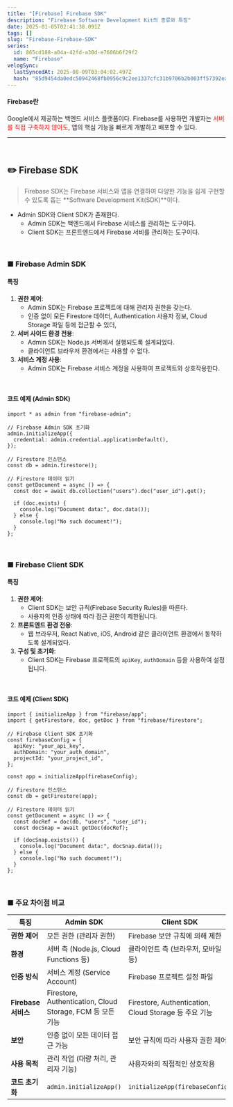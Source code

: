 ```yaml
---
title: "[Firebase] Firebase SDK"
description: "Firebase Software Development Kit의 종류와 특징"
date: 2025-01-05T02:41:38.091Z
tags: []
slug: "Firebase-Firebase-SDK"
series:
  id: 865cd188-a04a-42fd-a30d-e7606b6f29f2
  name: "Firebase"
velogSync:
  lastSyncedAt: 2025-08-09T03:04:02.497Z
  hash: "85d9454da0edc50942468fb0956c9c2ee1337cfc31b9706b2b003ff57392ea08"
---
```


#### Firebase란 
Google에서 제공하는 백엔드 서비스 플랫폼이다.
Firebase를 사용하면 개발자는 <span style = "color:red">서버를 직접 구축하지 않아도</span>, 앱의 핵심 기능을 빠르게 개발하고 배포할 수 있다.

---

<br>

## ✏️ Firebase SDK
>Firebase SDK는 Firebase 서비스와 앱을 연결하여 다양한 기능을 쉽게 구현할 수 있도록 돕는 **Software Development Kit(SDK)**이다.

- Admin SDK와 Client SDK가 존재한다.
   - Admin SDK는 백엔드에서 Firebase 서비스를 관리하는 도구이다.
   - Client SDK는 프론트엔드에서 Firebase 서비를 관리하는 도구이다.
   
<br>

### ■ Firebase Admin SDK
#### 특징

1. **권한 제어**:
    - Admin SDK는 Firebase 프로젝트에 대해 관리자 권한을 갖는다.
    - 인증 없이 모든 Firestore 데이터, Authentication 사용자 정보, Cloud Storage 파일 등에 접근할 수 있더,
2. **서버 사이드 환경 전용**:
    - Admin SDK는 Node.js 서버에서 실행되도록 설계되었다.
    - 클라이언트 브라우저 환경에서는 사용할 수 없다.
3. **서비스 계정 사용**:
    - Admin SDK는 Firebase 서비스 계정을 사용하여 프로젝트와 상호작용한다.

<br>

#### 코드 예제 (Admin SDK)

```tsx
import * as admin from "firebase-admin";

// Firebase Admin SDK 초기화
admin.initializeApp({
  credential: admin.credential.applicationDefault(),
});

// Firestore 인스턴스
const db = admin.firestore();

// Firestore 데이터 읽기
const getDocument = async () => {
  const doc = await db.collection("users").doc("user_id").get();
  
  if (doc.exists) {
    console.log("Document data:", doc.data());
  } else {
    console.log("No such document!");
  }
};
```

<br>



### ■ Firebase Client SDK

#### 특징

1. **권한 제어**:
    - Client SDK는 보안 규칙(Firebase Security Rules)을 따른다.
    - 사용자의 인증 상태에 따라 접근 권한이 제한됩니다.
2. **프론트엔드 환경 전용**:
    - 웹 브라우저, React Native, iOS, Android 같은 클라이언트 환경에서 동작하도록 설계되었다.
3. **구성 및 초기화**:
    - Client SDK는 Firebase 프로젝트의 `apiKey`, `authDomain` 등을 사용하여 설정됩니다.

<br>

#### 코드 예제 (Client SDK)

```tsx
import { initializeApp } from "firebase/app";
import { getFirestore, doc, getDoc } from "firebase/firestore";

// Firebase Client SDK 초기화
const firebaseConfig = {
  apiKey: "your_api_key",
  authDomain: "your_auth_domain",
  projectId: "your_project_id",
};

const app = initializeApp(firebaseConfig);

// Firestore 인스턴스
const db = getFirestore(app);

// Firestore 데이터 읽기
const getDocument = async () => {
  const docRef = doc(db, "users", "user_id");
  const docSnap = await getDoc(docRef);
  
  if (docSnap.exists()) {
    console.log("Document data:", docSnap.data());
  } else {
    console.log("No such document!");
  }
};
```

<br>

### ■ 주요 차이점 비교

| **특징**            | **Admin SDK**                          | **Client SDK**                         |
|---------------------|---------------------------------------|---------------------------------------|
| **권한 제어**        | 모든 권한 (관리자 권한)                  | Firebase 보안 규칙에 의해 제한             |
| **환경**            | 서버 측 (Node.js, Cloud Functions 등)      | 클라이언트 측 (브라우저, 모바일 등)         |
| **인증 방식**        | 서비스 계정 (Service Account)            | Firebase 프로젝트 설정 파일                |
| **Firebase 서비스**   | Firestore, Authentication, Cloud Storage, FCM 등 모든 기능 | Firestore, Authentication, Cloud Storage 등 주요 기능 |
| **보안**            | 인증 없이 모든 데이터 접근 가능              | 보안 규칙에 따라 사용자 권한 제어             |
| **사용 목적**        | 관리 작업 (대량 처리, 관리자 기능)           | 사용자와의 직접적인 상호작용                 |
| **코드 초기화**       | `admin.initializeApp()`               | `initializeApp(firebaseConfig)`        |

